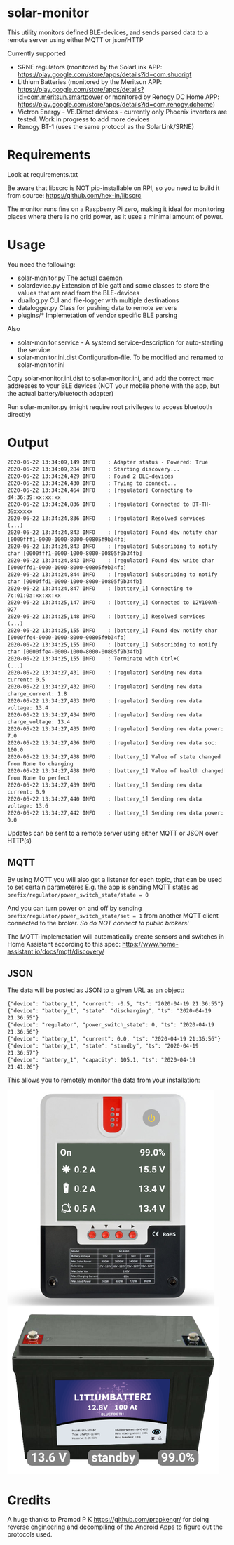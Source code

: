# solar-monitor

This utility monitors defined BLE-devices, and sends parsed data to a remote server using either MQTT or json/HTTP

Currently supported
- SRNE regulators (monitored by the SolarLink APP: https://play.google.com/store/apps/details?id=com.shuorigf
- Lithium Batteries (monitored by the Meritsun APP: https://play.google.com/store/apps/details?id=com.meritsun.smartpower
        or monitored by Renogy DC Home APP: https://play.google.com/store/apps/details?id=com.renogy.dchome)
- Victron Energy - VE.Direct devices - currently only Phoenix inverters are tested.  Work in progress to add more devices
- Renogy BT-1 (uses the same protocol as the SolarLink/SRNE)

# Requirements
Look at requirements.txt

Be aware that libscrc is NOT pip-installable on RPI, so you need to build it from source: https://github.com/hex-in/libscrc

The monitor runs fine on a Raspberry Pi zero, making it ideal for monitoring places where there is no grid power, as it uses a minimal amount of power.



# Usage

You need the following:

* solar-monitor.py  The actual daemon 
* solardevice.py    Extension of ble gatt and some classes to store the values that are read from the BLE-devices
* duallog.py        CLI and file-logger with multiple destinations
* datalogger.py     Class for pushing data to remote servers
* plugins/*         Implemetation of vendor specific BLE parsing

Also

* solar-monitor.service - A systemd service-description for auto-starting the service
* solar-monitor.ini.dist  Configuration-file. To be modified and renamed to solar-monitor.ini

Copy solar-monitor.ini.dist to solar-monitor.ini, and add the correct mac addresses to your BLE devices (NOT your mobile phone with the app, but the actual battery/bluetooth adapter)

Run solar-monitor.py (might require root privileges to access bluetooth directly)


# Output
```
2020-06-22 13:34:09,149 INFO    : Adapter status - Powered: True
2020-06-22 13:34:09,284 INFO    : Starting discovery...
2020-06-22 13:34:24,429 INFO    : Found 2 BLE-devices
2020-06-22 13:34:24,430 INFO    : Trying to connect...
2020-06-22 13:34:24,464 INFO    : [regulator] Connecting to d4:36:39:xx:xx:xx
2020-06-22 13:34:24,836 INFO    : [regulator] Connected to BT-TH-39xxxxxx
2020-06-22 13:34:24,836 INFO    : [regulator] Resolved services
(...)
2020-06-22 13:34:24,843 INFO    : [regulator] Found dev notify char [0000fff1-0000-1000-8000-00805f9b34fb]
2020-06-22 13:34:24,843 INFO    : [regulator] Subscribing to notify char [0000fff1-0000-1000-8000-00805f9b34fb]
2020-06-22 13:34:24,843 INFO    : [regulator] Found dev write char [0000ffd1-0000-1000-8000-00805f9b34fb]
2020-06-22 13:34:24,844 INFO    : [regulator] Subscribing to notify char [0000ffd1-0000-1000-8000-00805f9b34fb]
2020-06-22 13:34:24,847 INFO    : [battery_1] Connecting to 7c:01:0a:xx:xx:xx
2020-06-22 13:34:25,147 INFO    : [battery_1] Connected to 12V100Ah-027
2020-06-22 13:34:25,148 INFO    : [battery_1] Resolved services
(...)
2020-06-22 13:34:25,155 INFO    : [battery_1] Found dev notify char [0000ffe4-0000-1000-8000-00805f9b34fb]
2020-06-22 13:34:25,155 INFO    : [battery_1] Subscribing to notify char [0000ffe4-0000-1000-8000-00805f9b34fb]
2020-06-22 13:34:25,155 INFO    : Terminate with Ctrl+C
(...)
2020-06-22 13:34:27,431 INFO    : [regulator] Sending new data current: 0.5
2020-06-22 13:34:27,432 INFO    : [regulator] Sending new data charge_current: 1.8
2020-06-22 13:34:27,433 INFO    : [regulator] Sending new data voltage: 13.4
2020-06-22 13:34:27,434 INFO    : [regulator] Sending new data charge_voltage: 13.4
2020-06-22 13:34:27,435 INFO    : [regulator] Sending new data power: 7.0
2020-06-22 13:34:27,436 INFO    : [regulator] Sending new data soc: 100.0
2020-06-22 13:34:27,438 INFO    : [battery_1] Value of state changed from None to charging
2020-06-22 13:34:27,438 INFO    : [battery_1] Value of health changed from None to perfect
2020-06-22 13:34:27,439 INFO    : [battery_1] Sending new data current: 0.9
2020-06-22 13:34:27,440 INFO    : [battery_1] Sending new data voltage: 13.6
2020-06-22 13:34:27,442 INFO    : [battery_1] Sending new data power: 0.0
```
Updates can be sent to a remote server using either MQTT or JSON over HTTP(s)


## MQTT
By using MQTT you will also get a listener for each topic, that can be used to set certain parameteres
E.g. the app is sending MQTT states as
`prefix/regulator/power_switch_state/state = 0`

And you can turn power on and off by sending
`prefix/regulator/power_switch_state/set = 1`
from another MQTT client connected to the broker.  *So do NOT connect to public brokers!*

The MQTT-implemetation will automatically create sensors and switches in Home Assistant according to this spec: https://www.home-assistant.io/docs/mqtt/discovery/

## JSON
The data will be posted as JSON to a given URL as an object:
```
{"device": "battery_1", "current": -0.5, "ts": "2020-04-19 21:36:55"}
{"device": "battery_1", "state": "discharging", "ts": "2020-04-19 21:36:55"}
{"device": "regulator", "power_switch_state": 0, "ts": "2020-04-19 21:36:56"}
{"device": "battery_1", "current": 0.0, "ts": "2020-04-19 21:36:56"}
{"device": "battery_1", "state": "standby", "ts": "2020-04-19 21:36:57"}
{"device": "battery_1", "capacity": 105.1, "ts": "2020-04-19 21:41:26"}
```

This allows you to remotely monitor the data from your installation:

<img src="https://github.com/Olen/solar-monitor/blob/master/img/SRNE-Screenshot.png?raw=true">

<img src="https://github.com/Olen/solar-monitor/blob/master/img/Battery-Screenshot.png?raw=true">



# Credits
A huge thanks to Pramod P K https://github.com/prapkengr/ for doing reverse engineering and decompiling of the Android Apps to figure out the protocols used.

